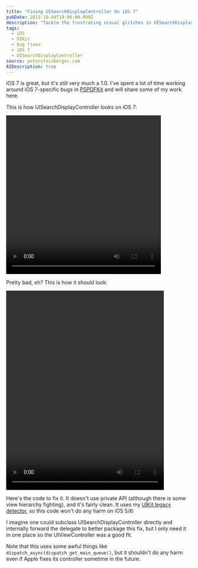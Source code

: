 ```yaml
---
title: "Fixing UISearchDisplayController On iOS 7"
pubDate: 2013-10-04T19:00:00.000Z
description: "Tackle the frustrating visual glitches in UISearchDisplayController on iOS 7 with this comprehensive guide to fixing the broken animation, incorrect frame positioning, and status bar issues. I provide a detailed analysis of the underlying problems and share a complete, battle-tested solution implemented in PSPDFKit. Learn how to properly handle view hierarchy manipulations, status bar management, and frame calculations to create a polished search experience despite Apple's buggy implementation in the iOS 7.0 release."
tags:
  - iOS
  - UIKit
  - bug fixes
  - iOS 7
  - UISearchDisplayController
source: petersteinberger.com
AIDescription: true
---
```


iOS 7 is great, but it's still very much a 1.0. I've spent a lot of time working around iOS 7-specific bugs in [PSPDFKit](http://pspdfkit.com) and will share some of my work here.

This is how UISearchDisplayController looks on iOS 7:

<video width="420" height="430" controls>
  <source src="/images/posts/UISearchDisplayController_broken.mp4" type="video/mp4">
  Your browser does not support the video tag.
</video>

Pretty bad, eh? This is how it should look:

<video width="428" height="540" controls>
  <source src="/images/posts/UISearchDisplayController_fixed.mp4" type="video/mp4">
  Your browser does not support the video tag.
</video>

Here's the code to fix it. It doesn't use private API (although there is some view hierarchy fighting), and it's fairly clean. It uses my [UIKit legacy detector](https://gist.github.com/steipete/6526860), so this code won't do any harm on iOS 5/6:

<script src="https://gist.github.com/steipete/6829002.js"></script>

I imagine one could subclass UISearchDisplayController directly and internally forward the delegate to better package this fix, but I only need it in one place so the UIViewController was a good fit.

Note that this uses some awful things like `dispatch_async(dispatch_get_main_queue()`, but it shouldn't do any harm even if Apple fixes its controller sometime in the future.
